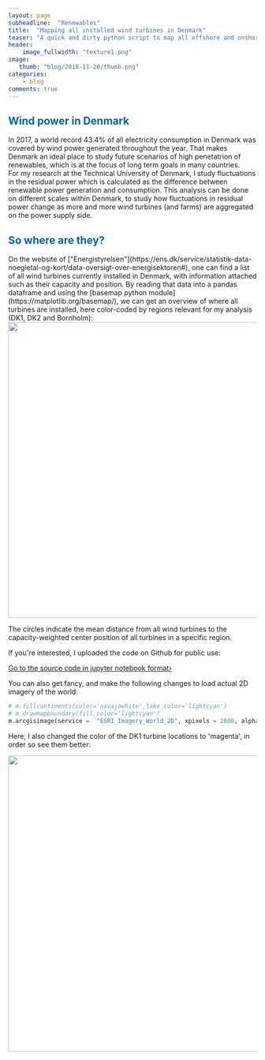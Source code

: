 ```yaml
---
layout: page
subheadline:  "Renewables"
title:  "Mapping all installed wind turbines in Denmark"
teaser: "A quick and dirty python script to map all offshore and onshore wind turbines in Denmark using the python basemap module."
header:
    image_fullwidth: "texture1.png"
image:
   thumb: "blog/2018-11-20/thumb.png"
categories:
    - blog
comments: true
---
```


<h2 style="color: #006699">Wind power in Denmark</h2>

In 2017, a world record 43.4% of all electricity consumption in Denmark was covered by wind power generated throughout the year. 
That makes Denmark an ideal place to study future scenarios of high penetatrion of renewables, which is at the focus of 
long term goals in many countries.  
For my research at the Technical University of Denmark, I study fluctuations in the residual power which is 
calculated as the difference between renewable power generation and consumption. 
This analysis can be done on different scales within Denmark, to study how fluctuations in residual power 
change as more and more wind turbines (and farms) are aggregated on the power supply side. 


<h2 style="color: #006699">So where are they?</h2>
On the website of ["Energistyrelsen"](https://ens.dk/service/statistik-data-noegletal-og-kort/data-oversigt-over-energisektoren#), 
one can find a list of all wind turbines currently installed in Denmark, 
with information attached such as their capacity and position. 
By reading that data into a pandas dataframe and using the [basemap python module](https://matplotlib.org/basemap/), 
we can get an overview of where all turbines are installed, here color-coded by regions relevant for 
my analysis (DK1, DK2 and Bornholm):

<img src="{{ site.urlimg }}/blog/2018-11-20/turbine_placement_mean_r.png" alt="" width="600">

The circles indicate the mean distance from all wind turbines to the capacity-weighted center position of all turbines in a specific region.

If you're interested, I uploaded the code on Github for public use:

<a class="radius button small" href="https://github.com/kpolsen/python-skills/tree/master/wind_turbine_placement">Go to the source code in jupyter notebook format›</a>

You can also get fancy, and make the following changes to load actual 2D imagery of the world:

```python
# m.fillcontinents(color='navajowhite',lake_color='lightcyan')
# m.drawmapboundary(fill_color='lightcyan')
m.arcgisimage(service =  "ESRI_Imagery_World_2D", xpixels = 2000, alpha=0.05)
```

Here, I also changed the color of the DK1 turbine locations to 'magenta', in order so see them better:

<img src="{{ site.urlimg }}/blog/2018-11-20/turbine_placement_mean_r_epsg.png" alt="" width="600">

<!--
## How to embed a gallery

You just need to choose a template like the [`page`][3]- or [`page-fullwidth`][4]-template and then just use `{% raw %}{% include gallery %}{% endraw %}`.

`{% raw %}{% include gallery %}{% endraw %}` lets you easily embed a gallery into your post. To use the gallery-include...


### Step 1

1. Make two images: a thumbnail and a big image.
2. Name the thumbnail *gallery-image-thumb.jpg* and...
3. ...name the big *gallery-image.jpg*.
4. Place them in the *images*-folder.


### Step 2

Define the big version in frontmatter,  

~~~
gallery:
    - image_url: gallery-image.jpg
~~~

If you like captions, give each image a caption:

~~~
gallery:
    - image_url: gallery-image.jpg
       caption: Starting Page with huge One Logo
~~~

### Step 3

Add the include whereever you want in your content with `{% raw %}{% include gallery %}{% endraw %}`.

{% include alert info='Have a look at this example-entry. And have a look into the images-folder. :)' %}



## Other Post Formats
{: .t60 }
{% include list-posts tag='post format' %}



 [1]: http://foundation.zurb.com/docs/components/clearing.html
 [2]: http://foundation.zurb.com/docs/components/block_grid.html
 [3]: {{ site.url }}{{ site.baseurl }}/design/page/
 [4]: {{ site.url }}{{ site.baseurl }}/design/page-fullwidth/
-->
